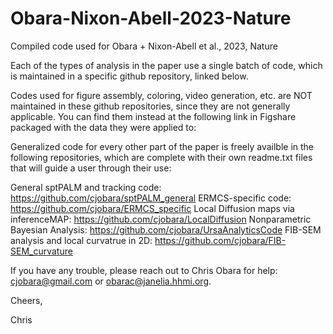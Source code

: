 # Obara-Nixon-Abell-2023-Nature
Compiled code used for Obara + Nixon-Abell et al., 2023, Nature


Each of the types of analysis in the paper use a single batch of code, which is maintained in a specific github repository, linked below.

Codes used for figure assembly, coloring, video generation, etc. are NOT maintained in these github repositories, since they are not generally applicable. You can find them instead at the following link in Figshare packaged with the data they were applied to: 



Generalized code for every other part of the paper is freely availble in the following repositories, which are complete with their own readme.txt files that will guide a user through their use:

General sptPALM and tracking code: https://github.com/cjobara/sptPALM_general
ERMCS-specific code: https://github.com/cjobara/ERMCS_specific
Local Diffusion maps via inferenceMAP: https://github.com/cjobara/LocalDiffusion
Nonparametric Bayesian Analysis: https://github.com/cjobara/UrsaAnalyticsCode
FIB-SEM analysis and local curvatrue in 2D: https://github.com/cjobara/FIB-SEM_curvature

If you have any trouble, please reach out to Chris Obara for help: cjobara@gmail.com or obarac@janelia.hhmi.org.

Cheers,

Chris 
